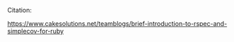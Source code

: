 Citation:

https://www.cakesolutions.net/teamblogs/brief-introduction-to-rspec-and-simplecov-for-ruby
